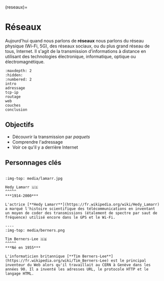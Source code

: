 (reseaux)=

# Réseaux

Aujourd'hui quand nous parlons de **réseaux** nous parlons du réseau physique (Wi-Fi, 5G), des réseaux sociaux, ou du plus grand réseau de tous, Internet.
Il s'agit de la transmission d’informations à distance en utilisant des technologies électronique, informatique, optique ou électromagnétique.

```{toctree}
:maxdepth: 2
:hidden:
:numbered: 2
intro
adressage
tcp-ip
routage
web
couches
conclusion
```

## Objectifs

* Découvrir la transmission par _paquets_
* Comprendre l'adressage
* Voir ce qu'il y a derrière Internet

## Personnages clés

````{panels}

:img-top: media/lamarr.jpg

Hedy Lamarr 🇺🇸
^^^^^
***1914-2000***

L'actrice [**Hedy Lamarr**](https://fr.wikipedia.org/wiki/Hedy_Lamarr) a marqué l'histoire scientifique des télécommunications en inventant un moyen de coder des transmissions (étalement de spectre par saut de fréquence) utilisé encore dans le GPS et le Wi-Fi.

----
:img-top: media/berners.png

Tim Berners-Lee 🇬🇧
^^^^^
***Né en 1955***

L'informaticien britannique [**Tim Berners-Lee**](https://fr.wikipedia.org/wiki/Tim_Berners-Lee) est le principal inventeur du Web alors qu'il travaillait au CERN à Genève dans les années 90. Il a inventé les adresses URL, le protocole HTTP et le langage HTML.
````
